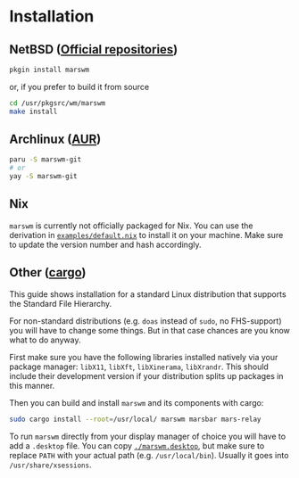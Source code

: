# Installation

## NetBSD ([Official repositories](https://pkgsrc.se/wm/marswm/))

```sh
pkgin install marswm
```

or, if you prefer to build it from source

```sh
cd /usr/pkgsrc/wm/marswm
make install
```


## Archlinux ([AUR](https://aur.archlinux.org/packages/marswm-git))

```sh
paru -S marswm-git
# or
yay -S marswm-git
```


## Nix

`marswm` is currently not officially packaged for Nix.
You can use the derivation in [`examples/default.nix`](./examples/default.nix) to install it on your machine.
Make sure to update the version number and hash accordingly.


## Other ([cargo](https://crates.io/crates/marswm))

This guide shows installation for a standard Linux distribution that supports the Standard File Hierarchy.

For non-standard distributions (e.g. `doas` instead of `sudo`, no FHS-support) you will have to change some things.
But in that case chances are you know what to do anyway.

First make sure you have the following libraries installed natively via your package manager: `libX11`, `libXft`, `libXinerama`, `libXrandr`.
This should include their development version if your distribution splits up packages in this manner.

Then you can build and install `marswm` and its components with cargo:
```sh
sudo cargo install --root=/usr/local/ marswm marsbar mars-relay
```

To run `marswm` directly from your display manager of choice you will have to add a `.desktop` file.
You can copy [`./marswm.desktop`](./marswm.desktop), but make sure to replace `PATH` with your actual path (e.g. `/usr/local/bin`).
Usually it goes into `/usr/share/xsessions`.
